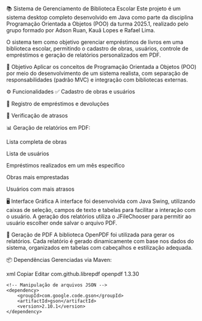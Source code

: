 📚 Sistema de Gerenciamento de Biblioteca Escolar
Este projeto é um sistema desktop completo desenvolvido em Java como parte da disciplina Programação Orientada a Objetos (POO) da turma 2025.1, realizado pelo grupo formado por Adson Ruan, Kauã Lopes e Rafael Lima.

O sistema tem como objetivo gerenciar empréstimos de livros em uma biblioteca escolar, permitindo o cadastro de obras, usuários, controle de empréstimos e geração de relatórios personalizados em PDF.

🎯 Objetivo
Aplicar os conceitos de Programação Orientada a Objetos (POO) por meio do desenvolvimento de um sistema realista, com separação de responsabilidades (padrão MVC) e integração com bibliotecas externas.

⚙️ Funcionalidades
✅ Cadastro de obras e usuários

📖 Registro de empréstimos e devoluções

📅 Verificação de atrasos

📊 Geração de relatórios em PDF:

Lista completa de obras

Lista de usuários

Empréstimos realizados em um mês específico

Obras mais emprestadas

Usuários com mais atrasos

🖥️ Interface Gráfica
A interface foi desenvolvida com Java Swing, utilizando caixas de seleção, campos de texto e tabelas para facilitar a interação com o usuário. A geração dos relatórios utiliza o JFileChooser para permitir ao usuário escolher onde salvar o arquivo PDF.

📄 Geração de PDF
A biblioteca OpenPDF foi utilizada para gerar os relatórios. Cada relatório é gerado dinamicamente com base nos dados do sistema, organizados em tabelas com cabeçalhos e estilização adequada.

📦 Dependências
Gerenciadas via Maven:

xml
Copiar
Editar
<dependencies>
    <!-- Geração de PDFs -->
    <dependency>
        <groupId>com.github.librepdf</groupId>
        <artifactId>openpdf</artifactId>
        <version>1.3.30</version>
    </dependency>

    <!-- Manipulação de arquivos JSON -->
    <dependency>
        <groupId>com.google.code.gson</groupId>
        <artifactId>gson</artifactId>
        <version>2.10.1</version>
    </dependency>
</dependencies>
